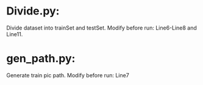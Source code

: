 # Divide.py:
Divide dataset into trainSet and testSet.
Modify before run: Line6-Line8 and Line11.
# gen_path.py:
Generate train pic path.
Modify before run: Line7